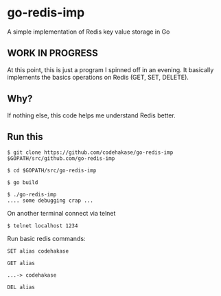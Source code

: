 # go-redis-imp
A simple implementation of Redis key value storage in Go

## WORK IN PROGRESS
At this point, this is just a program I spinned off in an evening. It basically implements the basics operations on Redis (GET, SET, DELETE).

## Why?
If nothing else, this code helps me understand Redis better.

## Run this
```shell
$ git clone https://github.com/codehakase/go-redis-imp $GOPATH/src/github.com/go-redis-imp

$ cd $GOPATH/src/go-redis-imp

$ go build

$ ./go-redis-imp
.... some debugging crap ...

```

On another terminal connect via telnet
```shell
$ telnet localhost 1234
```

Run basic redis commands:
```$
SET alias codehakase

GET alias

...-> codehakase

DEL alias

```
